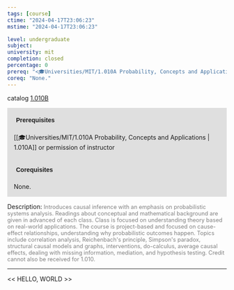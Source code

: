 ```yaml
---
tags: [course]
ctime: "2024-04-17T23:06:23"
mstime: "2024-04-17T23:06:23"

level: undergraduate
subject: 
university: mit
completion: closed
percentage: 0
prereq: "<🎓Universities/MIT/1.010A Probability, Concepts and Applications> or permission of instructor"
coreq: "None."
---
```


catalog [1.010B](http://student.mit.edu/catalog/m1a.html#1.010B)

<span style="display: block; padding: 15px; background-color: rgb(100, 100, 100, 0.2);"><font id="m_prereq177_0" style="display: block; font-family: Arial, sans-serif; font-weight: bold; padding: 5px">Prerequisites</font><br><span id="prereq177_0">[[🎓Universities/MIT/1.010A Probability, Concepts and Applications | 1.010A]] or permission of instructor</span></span>
<span style="display: block; padding: 15px; background-color: rgb(100, 100, 100, 0.2);"><font id="m_coreq177_0" style="display: block; font-family: Arial, sans-serif; font-weight: bold; padding: 5px">Corequisites</font><br><span id="coreq177_0">None.</span></span>

<font style="">Description:</font>
<font style="color: grey; font-size: 0.8rem;">Introduces causal inference with an emphasis on probabilistic systems analysis. Readings about conceptual and mathematical background are given in advanced of each class. Class is focused on understanding theory based on real-world applications. The course is project-based and focused on cause-effect relationships, understanding why probabilistic outcomes happen. Topics include correlation analysis, Reichenbach's principle, Simpson's paradox, structural causal models and graphs, interventions, do-calculus, average causal effects, dealing with missing information, mediation, and hypothesis testing. Credit cannot also be received for 1.010.</font>



---

<< HELLO, WORLD >>
